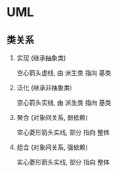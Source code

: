 # UML

## 类关系

1. 实现 (继承抽象类)  

    空心箭头虚线, 由 派生类 指向 基类

2. 泛化 (继承非抽象类)  

    空心箭头实线, 由 派生类 指向 基类

3. 聚合 (对象间关系, 弱依赖)  

    空心菱形箭头实线, 部分 指向 整体

4. 组合 (对象间关系, 强依赖)  

    实心菱形箭头实线, 部分 指向 整体
